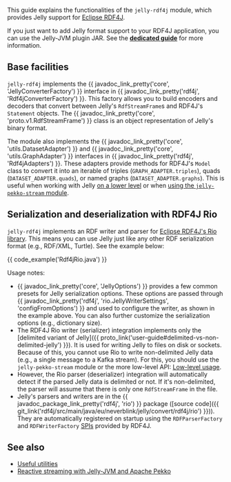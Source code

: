 This guide explains the functionalities of the `jelly-rdf4j` module, which provides Jelly support for [Eclipse RDF4J](https://rdf4j.org/).

If you just want to add Jelly format support to your RDF4J application, you can use the Jelly-JVM plugin JAR. See the **[dedicated guide](../getting-started-plugins.md#eclipse-rdf4j)** for more information.

## Base facilities

`jelly-rdf4j` implements the {{ javadoc_link_pretty('core', 'JellyConverterFactory') }} interface in {{ javadoc_link_pretty('rdf4j', 'Rdf4jConverterFactory') }}. This factory allows you to build encoders and decoders that convert between Jelly's `RdfStreamFrame`s and RDF4J's `Statement` objects. The {{ javadoc_link_pretty('core', 'proto.v1.RdfStreamFrame') }} class is an object representation of Jelly's binary format.

The module also implements the {{ javadoc_link_pretty('core', 'utils.DatasetAdapter') }} and {{ javadoc_link_pretty('core', 'utils.GraphAdapter') }} interfaces in {{ javadoc_link_pretty('rdf4j', 'Rdf4jAdapters') }}. These adapters provide methods for RDF4J's `Model` class to convert it into an iterable of triples (`GRAPH_ADAPTER.triples`), quads (`DATASET_ADAPTER.quads`), or named graphs (`DATASET_ADAPTER.graphs`). This is useful when working with Jelly [on a lower level](low-level.md) or when [using the `jelly-pekko-stream` module](reactive.md).

## Serialization and deserialization with RDF4J Rio

`jelly-rdf4j` implements an RDF writer and parser for [Eclipse RDF4J's Rio library](https://rdf4j.org/documentation/programming/rio/). This means you can use Jelly just like any other RDF serialization format (e.g., RDF/XML, Turtle). See the example below:

{{ code_example('Rdf4jRio.java') }}

Usage notes:

- {{ javadoc_link_pretty('core', 'JellyOptions') }} provides a few common presets for Jelly serialization options. These options are passed through {{ javadoc_link_pretty('rdf4j', 'rio.JellyWriterSettings', 'configFromOptions') }} and used to configure the writer, as shown in the example above. You can also further customize the serialization options (e.g., dictionary size).
- The RDF4J Rio writer (serializer) integration implements only the [delimited variant of Jelly]({{ proto_link('user-guide#delimited-vs-non-delimited-jelly') }}). It is used for writing Jelly to files on disk or sockets. Because of this, you cannot use Rio to write non-delimited Jelly data (e.g., a single message to a Kafka stream). For this, you should use the `jelly-pekko-stream` module or the more low-level API: [Low-level usage](low-level.md).
- However, the Rio parser (deserializer) integration will automatically detect if the parsed Jelly data is delimited or not. If it's non-delimited, the parser will assume that there is only one `RdfStreamFrame` in the file.
- Jelly's parsers and writers are in the {{ javadoc_package_link_pretty('rdf4j', 'rio') }} package ([source code]({{ git_link('rdf4j/src/main/java/eu/neverblink/jelly/convert/rdf4j/rio') }})). They are automatically registered on startup using the `RDFParserFactory` and `RDFWriterFactory` [SPIs](https://en.wikipedia.org/wiki/Service_provider_interface) provided by RDF4J.

## See also

- [Useful utilities](utilities.md)
- [Reactive streaming with Jelly-JVM and Apache Pekko](reactive.md)
